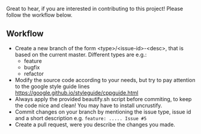 Great to hear, if you are interested in contributing to this project! Please follow the workflow below.

## Workflow
- Create a new branch of the form \<type\>/\<issue-id\>-\<desc\>, that is based on the current master. Different types are e.g.:
  - feature
  - bugfix
  - refactor
- Modify the source code according to your needs, but try to pay attention to the google style guide lines 
  https://google.github.io/styleguide/cppguide.html
- Always apply the provided beautify.sh script before commiting, to keep the code nice and clean! You may have to install uncrustify.
- Commit changes on your branch by mentioning the issue type, issue id and a short description e.g. 
  `feature: ..... Issue #5`
- Create a pull request, were you describe the changes you made.

